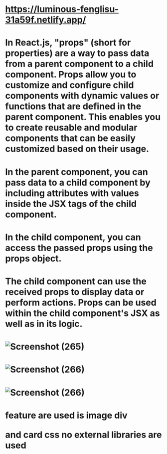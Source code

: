 # https://luminous-fenglisu-31a59f.netlify.app/
# In React.js, "props" (short for properties) are a way to pass data from a parent component to a child component. Props allow you to customize and configure child components with dynamic values or functions that are defined in the parent component. This enables you to create reusable and modular components that can be easily customized based on their usage.
# In the parent component, you can pass data to a child component by including attributes with values inside the JSX tags of the child component.
# In the child component, you can access the passed props using the props object.
# The child component can use the received props to display data or perform actions. Props can be used within the child component's JSX as well as in its logic.
# ![Screenshot (265)](https://github.com/achyuthask/rfs0306asn5/assets/96536973/5557a530-b50b-429e-9359-59a9b201a9f6)
# ![Screenshot (266)](https://github.com/achyuthask/rfs0306asn5/assets/96536973/c7f1109a-d9dd-4d74-845a-144f13c5678b)
# ![Screenshot (266)](https://github.com/achyuthask/rfs0306asn5/assets/96536973/fb0cdd48-e0e1-402d-8f2a-d72b68691dc9)
# feature are used is image div <p> and card css no external libraries are used


